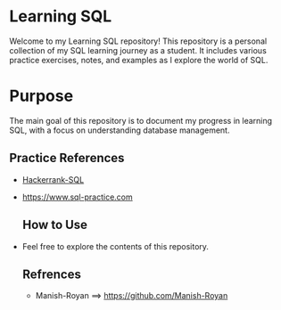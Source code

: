 # Learning SQL
Welcome to my Learning SQL repository! This repository is a personal collection of my SQL learning journey as a student. It includes various practice exercises, notes, and examples as I explore the world of SQL.



# Purpose

The main goal of this repository is to document my progress in learning SQL, with a focus on understanding database management.

## Practice References 

* [Hackerrank-SQL](https://shorturl.at/Z2k4O)
* https://www.sql-practice.com

  ## How to Use
  
* Feel free to explore the contents of this repository. 

  ## Refrences
  * Manish-Royan  ==>  https://github.com/Manish-Royan 
